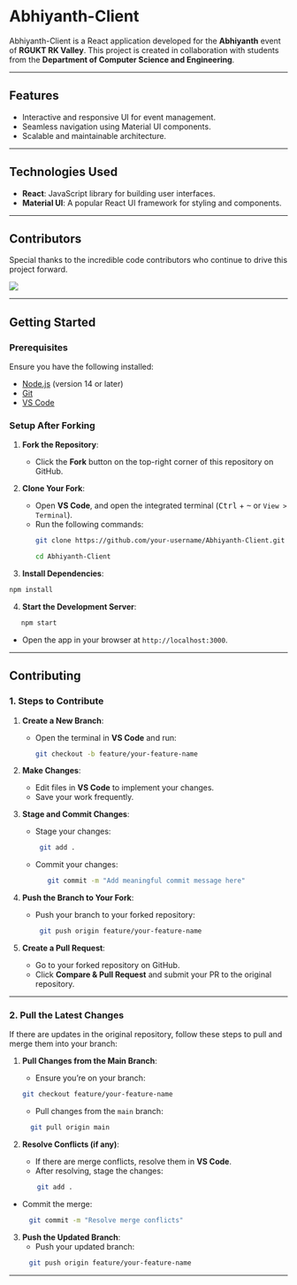 # **Abhiyanth-Client**

Abhiyanth-Client is a React application developed for the **Abhiyanth** event of **RGUKT RK Valley**. This project is created in collaboration with students from the **Department of Computer Science and Engineering**.

---

## **Features**
- Interactive and responsive UI for event management.
- Seamless navigation using Material UI components.
- Scalable and maintainable architecture.

---

## **Technologies Used**
- **React**: JavaScript library for building user interfaces.
- **Material UI**: A popular React UI framework for styling and components.

---
## Contributors

Special thanks to the incredible code contributors who continue to drive this project forward.

<a href="https://github.com/Student-Recreation-Center-CSE-RKV/Abhiyanth-Client/graphs/contributors">
  <img src="https://contrib.rocks/image?repo=Student-Recreation-Center-CSE-RKV/Abhiyanth-Client" />
</a>

---

## **Getting Started**

### **Prerequisites**
Ensure you have the following installed:
- [Node.js](https://nodejs.org/) (version 14 or later)
- [Git](https://git-scm.com/)
- [VS Code](https://code.visualstudio.com/)

### **Setup After Forking**
1. **Fork the Repository**:
   - Click the **Fork** button on the top-right corner of this repository on GitHub.

2. **Clone Your Fork**:
   - Open **VS Code**, and open the integrated terminal (<kbd>Ctrl</kbd> + <kbd>~</kbd> or `View > Terminal`).
   - Run the following commands:
     ```bash
     git clone https://github.com/your-username/Abhiyanth-Client.git
     ```
     ```bash
     cd Abhiyanth-Client
     ```

3. **Install Dependencies**:
```bash   
npm install
```
4. **Start the Development Server**:
```bash
   npm start
```
   - Open the app in your browser at `http://localhost:3000`.

---

## **Contributing**

### **1. Steps to Contribute**
1. **Create a New Branch**:
   - Open the terminal in **VS Code** and run:
     ```bash
     git checkout -b feature/your-feature-name
     ```

2. **Make Changes**:
   - Edit files in **VS Code** to implement your changes.
   - Save your work frequently.

3. **Stage and Commit Changes**:
   - Stage your changes:
     ```bash
      git add .
     ```
   - Commit your changes:
     ```bash
        git commit -m "Add meaningful commit message here"
      ```

4. **Push the Branch to Your Fork**:
   - Push your branch to your forked repository:
     ```bash
      git push origin feature/your-feature-name
     ```

5. **Create a Pull Request**:
   - Go to your forked repository on GitHub.
   - Click **Compare & Pull Request** and submit your PR to the original repository.

---

### **2. Pull the Latest Changes**
If there are updates in the original repository, follow these steps to pull and merge them into your branch:

1. **Pull Changes from the Main Branch**:
   - Ensure you’re on your branch:
  
    ```bash
    git checkout feature/your-feature-name
    ```

   - Pull changes from the `main` branch:
    ```bash
      git pull origin main
    ```

2. **Resolve Conflicts (if any)**:
   - If there are merge conflicts, resolve them in **VS Code**.
   - After resolving, stage the changes:
  ```bash
         git add .
  ```
   - Commit the merge:
  ```bash
       git commit -m "Resolve merge conflicts"
  ```

3. **Push the Updated Branch**:
   - Push your updated branch:
```bash
     git push origin feature/your-feature-name
```

---
